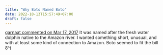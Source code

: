 ```yaml
---
title: "Why Boto Named Boto"
date: 2022-10-13T15:57:49+07:00
draft: false
---
```


[garnaat commented on Mar 17, 2017](https://github.com/boto/boto3/issues/1023#issuecomment-287127647)
It was named after the fresh water dolphin native to the Amazon river. I wanted something short, unusual, and with at least some kind of connection to Amazon. Boto seemed to fit the bill 8^)